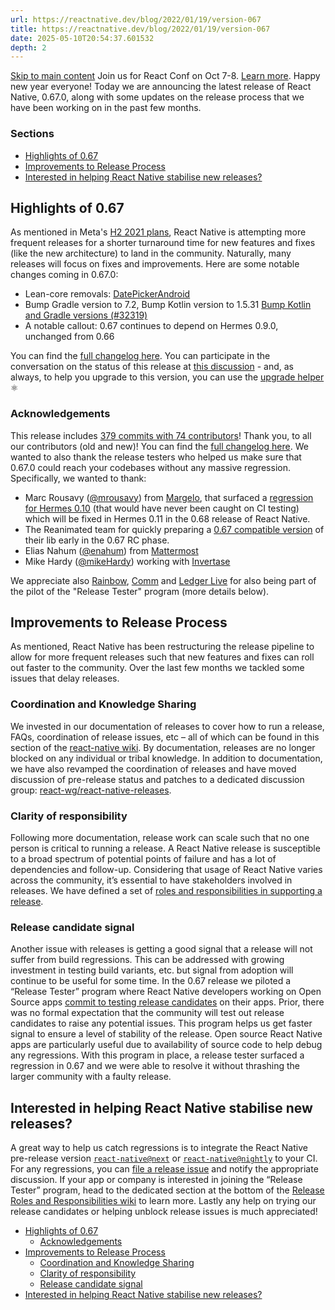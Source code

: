 ```yaml
---
url: https://reactnative.dev/blog/2022/01/19/version-067
title: https://reactnative.dev/blog/2022/01/19/version-067
date: 2025-05-10T20:54:37.601532
depth: 2
---
```


[Skip to main content](https://reactnative.dev/blog/2022/01/19/version-067#__docusaurus_skipToContent_fallback)
Join us for React Conf on Oct 7-8. [Learn more](https://conf.react.dev).
Happy new year everyone! Today we are announcing the latest release of React Native, 0.67.0, along with some updates on the release process that we have been working on in the past few months.
### Sections[​](https://reactnative.dev/blog/2022/01/19/version-067#sections "Direct link to Sections")
  * [Highlights of 0.67](https://reactnative.dev/blog/2022/01/19/version-067#highlights-of-067)
  * [Improvements to Release Process](https://reactnative.dev/blog/2022/01/19/version-067#improvements-to-release-process)
  * [Interested in helping React Native stabilise new releases?](https://reactnative.dev/blog/2022/01/19/version-067#interested-in-helping-react-native-stabilise-new-releases)


## Highlights of 0.67[​](https://reactnative.dev/blog/2022/01/19/version-067#highlights-of-067 "Direct link to Highlights of 0.67")
As mentioned in Meta's [H2 2021 plans](https://reactnative.dev/blog/2021/08/19/h2-2021), React Native is attempting more frequent releases for a shorter turnaround time for new features and fixes (like the new architecture) to land in the community. Naturally, many releases will focus on fixes and improvements.
Here are some notable changes coming in 0.67.0:
  * Lean-core removals: [DatePickerAndroid](https://github.com/facebook/react-native/commit/7a770526c626e6659a12939f8c61057a688aa623#diff-e727e4bdf3657fd1d798edcd6b099d6e092f8573cba266154583a746bba0f346)
  * Bump Gradle version to 7.2, Bump Kotlin version to 1.5.31 [Bump Kotlin and Gradle versions (#32319)](https://github.com/facebook/react-native/commit/9ae3367431428748f5486c782199beb4f9c6b477)
  * A notable callout: 0.67 continues to depend on Hermes 0.9.0, unchanged from 0.66


You can find the [full changelog here](https://github.com/facebook/react-native/blob/main/CHANGELOG.md#v0670).
You can participate in the conversation on the status of this release at [this discussion](https://github.com/reactwg/react-native-releases/discussions/10) - and, as always, to help you upgrade to this version, you can use the [upgrade helper](https://react-native-community.github.io/upgrade-helper/) ⚛️
### Acknowledgements[​](https://reactnative.dev/blog/2022/01/19/version-067#acknowledgements "Direct link to Acknowledgements")
This release includes [379 commits with 74 contributors](https://github.com/facebook/react-native/compare/0.66-stable...0.67-stable)! Thank you, to all our contributors (old and new)! You can find the [full changelog here](https://github.com/facebook/react-native/blob/main/CHANGELOG.md#v0670).
We wanted to also thank the release testers who helped us make sure that 0.67.0 could reach your codebases without any massive regression. Specifically, we wanted to thank:
  * Marc Rousavy ([@mrousavy](https://github.com/mrousavy)) from [Margelo](https://margelo.io/), that surfaced a [regression for Hermes 0.10](https://github.com/facebook/hermes/issues/649) (that would have never been caught on CI testing) which will be fixed in Hermes 0.11 in the 0.68 release of React Native.
  * The Reanimated team for quickly preparing a [0.67 compatible version](https://github.com/software-mansion/react-native-reanimated/releases/tag/2.2.4) of their lib early in the 0.67 RC phase.
  * Elias Nahum ([@enahum](https://github.com/enahum)) from [Mattermost](https://mattermost.com/)
  * Mike Hardy ([@mikeHardy](https://github.com/mikeHardy)) working with [Invertase](https://invertase.io/)


We appreciate also [Rainbow](https://rainbow.me/), [Comm](https://comm.app/) and [Ledger Live](https://www.ledger.com/ledger-live) for also being part of the pilot of the "Release Tester" program (more details below).
## Improvements to Release Process[​](https://reactnative.dev/blog/2022/01/19/version-067#improvements-to-release-process "Direct link to Improvements to Release Process")
As mentioned, React Native has been restructuring the release pipeline to allow for more frequent releases such that new features and fixes can roll out faster to the community.
Over the last few months we tackled some issues that delay releases.
### Coordination and Knowledge Sharing[​](https://reactnative.dev/blog/2022/01/19/version-067#coordination-and-knowledge-sharing "Direct link to Coordination and Knowledge Sharing")
We invested in our documentation of releases to cover how to run a release, FAQs, coordination of release issues, etc – all of which can be found in this section of the [react-native wiki](https://github.com/facebook/react-native/wiki/Releases). By documentation, releases are no longer blocked on any individual or tribal knowledge.
In addition to documentation, we have also revamped the coordination of releases and have moved discussion of pre-release status and patches to a dedicated discussion group: [react-wg/react-native-releases](https://github.com/reactwg/react-native-releases/discussions).
### Clarity of responsibility[​](https://reactnative.dev/blog/2022/01/19/version-067#clarity-of-responsibility "Direct link to Clarity of responsibility")
Following more documentation, release work can scale such that no one person is critical to running a release.
A React Native release is susceptible to a broad spectrum of potential points of failure and has a lot of dependencies and follow-up. Considering that usage of React Native varies across the community, it’s essential to have stakeholders involved in releases. We have defined a set of [roles and responsibilities in supporting a release](https://github.com/facebook/react-native/wiki/Release-Roles-and-Responsibilities).
### Release candidate signal[​](https://reactnative.dev/blog/2022/01/19/version-067#release-candidate-signal "Direct link to Release candidate signal")
Another issue with releases is getting a good signal that a release will not suffer from build regressions. This can be addressed with growing investment in testing build variants, etc. but signal from adoption will continue to be useful for some time.
In the 0.67 release we piloted a “Release Tester” program where React Native developers working on Open Source apps [commit to testing release candidates](https://github.com/facebook/react-native/wiki/Release-Roles-and-Responsibilities#release-tester-responsibilities) on their apps. Prior, there was no formal expectation that the community will test out release candidates to raise any potential issues. This program helps us get faster signal to ensure a level of stability of the release.
Open source React Native apps are particularly useful due to availability of source code to help debug any regressions. With this program in place, a release tester surfaced a regression in 0.67 and we were able to resolve it without thrashing the larger community with a faulty release.
## Interested in helping React Native stabilise new releases?[​](https://reactnative.dev/blog/2022/01/19/version-067#interested-in-helping-react-native-stabilise-new-releases "Direct link to Interested in helping React Native stabilise new releases?")
A great way to help us catch regressions is to integrate the React Native pre-release version [`react-native@next`](https://www.npmjs.com/package/react-native) or [`react-native@nightly`](https://www.npmjs.com/package/react-native) to your CI. For any regressions, you can [file a release issue](https://github.com/facebook/react-native/issues/new?assignees=&labels=Needs%3A+Triage+%3Amag%3A%2CType%3A+Upgrade+Issue&template=upgrade-regression-form.yml) and notify the appropriate discussion.
If your app or company is interested in joining the “Release Tester” program, head to the dedicated section at the bottom of the [Release Roles and Responsibilities wiki](https://github.com/facebook/react-native/wiki/Release-Roles-and-Responsibilities#release-tester-responsibilities) to learn more.
Lastly any help on trying our release candidates or helping unblock release issues is much appreciated!
  * [Highlights of 0.67](https://reactnative.dev/blog/2022/01/19/version-067#highlights-of-067)
    * [Acknowledgements](https://reactnative.dev/blog/2022/01/19/version-067#acknowledgements)
  * [Improvements to Release Process](https://reactnative.dev/blog/2022/01/19/version-067#improvements-to-release-process)
    * [Coordination and Knowledge Sharing](https://reactnative.dev/blog/2022/01/19/version-067#coordination-and-knowledge-sharing)
    * [Clarity of responsibility](https://reactnative.dev/blog/2022/01/19/version-067#clarity-of-responsibility)
    * [Release candidate signal](https://reactnative.dev/blog/2022/01/19/version-067#release-candidate-signal)
  * [Interested in helping React Native stabilise new releases?](https://reactnative.dev/blog/2022/01/19/version-067#interested-in-helping-react-native-stabilise-new-releases)



